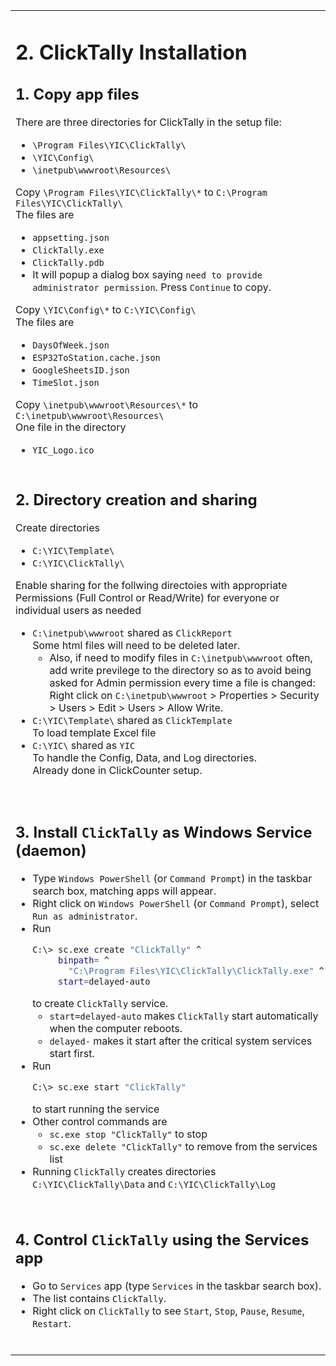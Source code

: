 <table style="border-style: none" >
<tr style="border-style: none">
<td valign="top" width="50%" style="border-style: none">

# 2. ClickTally Installation

## 1. Copy app files

There are three directories for ClickTally in the setup file:

- `\Program Files\YIC\ClickTally\`
- `\YIC\Config\`
- `\inetpub\wwwroot\Resources\`

Copy `\Program Files\YIC\ClickTally\*` to `C:\Program Files\YIC\ClickTally\`\
The files are

- `appsetting.json`
- `ClickTally.exe`
- `ClickTally.pdb`
- It will popup a dialog box saying `need to provide administrator permission`.  Press `Continue` to copy.

Copy `\YIC\Config\*` to `C:\YIC\Config\`\
The files are

- `DaysOfWeek.json`
- `ESP32ToStation.cache.json`
- `GoogleSheetsID.json`
- `TimeSlot.json`

Copy `\inetpub\wwwroot\Resources\*` to `C:\inetpub\wwwroot\Resources\`\
One file in the directory

- `YIC_Logo.ico`

</td>
<td valign="top" width="50%" style="border-style: none">

#2. Cài đặt ClickTally

## 1. Sao chép file ứng dụng

Có ba thư mục dành cho ClickTally trong tệp cài đặt:

- `\Program Files\YIC\ClickTally\`
- `\YIC\Config\`
- `\inetpub\wwwroot\Resources\`

Sao chép `\Program Files\YIC\ClickTally\*` sang `C:\Program Files\YIC\ClickTally\`\
Các tập tin là

- `appsetting.json`
- `ClickTally.exe`
- `ClickTally.pdb`
- Nó sẽ hiện lên một hộp thoại có nội dung `need to provide administrator permission`. Nhấp vào `Continue` để sao chép.

Sao chép `\YIC\Config\*` sang `C:\YIC\Config\`\
Các tập tin là

- `DaysOfWeek.json`
- `ESP32ToStation.cache.json`
- `GoogleSheetsID.json`
- `TimeSlot.json`

Sao chép `\inetpub\wwwroot\Resources\*` sang `C:\inetpub\wwwroot\Resources\`\
Một tập tin trong một thư mục

- `YIC_Logo.ico`

</td>
</tr>
<tr style="border-style: none">
<td valign="top" width="50%" style="border-style: none">

## 2. Directory creation and sharing

Create directories

- `C:\YIC\Template\`
- `C:\YIC\ClickTally\`

Enable sharing for the follwing directoies with appropriate Permissions (Full Control or Read/Write) for everyone or individual users as needed

- `C:\inetpub\wwwroot` shared as `ClickReport`\
  Some html files will need to be deleted later.
  - Also, if need to modify files in `C:\inetpub\wwwroot` often, add write previlege to the directory so as to avoid being asked for Admin permission every time a file is changed:\
  Right click on `C:\inetpub\wwwroot` > Properties > Security > Users > Edit > Users > Allow Write.
- `C:\YIC\Template\` shared as `ClickTemplate`\
  To load template Excel file
- `C:\YIC\` shared as `YIC`\
  To handle the Config, Data, and Log directories.\
  Already done in ClickCounter setup.

</td>
<td valign="top" width="50%" style="border-style: none">

## 2. Tạo và chia sẻ thư mục

Tạo thư mục

- `C:\YIC\Template\`
- `C:\YIC\ClickTally\`

Cho phép chia sẻ các thư mục khác với Permissions (Full Control hoặc Read/Write) thích hợp cho mọi người hoặc người dùng cá nhân nếu cần

- `C:\inetpub\wwwroot` được chia sẻ dưới dạng `ClickReport`\
  Một số tệp html sẽ cần được xóa sau này.
  - Ngoài ra, nếu bạn thường xuyên sửa đổi các tập tin trong `C:\inetpub\wwwroot`, hãy thêm đặc quyền write vào thư mục để tránh bị yêu cầu quyền Administrator mỗi khi bạn thay đổi tập tin:\
  Nhấp chuột phải vào `C:\inetpub\wwwroot` > Properties > Security > Users > Edit > Users > Write permission.
- `C:\YIC\Template\` được chia sẻ dưới dạng `ClickTemplate`\
  Để tải file Excel mẫu
- `C:\YIC\` được chia sẻ dưới dạng `YIC`\
  Để xử lý các thư mục Config, Data và Log.\
  Đã được thực hiện trong quá trình thiết lập ClickCounter.

</td>
</tr>
<tr style="border-style: none">
<td valign="top" width="50%" style="border-style: none">

## 3. Install `ClickTally` as Windows Service (daemon)

- Type `Windows PowerShell` (or `Command Prompt`) in the taskbar search box, matching apps will appear.
- Right click on `Windows PowerShell` (or `Command Prompt`), select `Run as administrator`.
- Run
  ```BASH
  C:\> sc.exe create "ClickTally" ^
       binpath= ^
         "C:\Program Files\YIC\ClickTally\ClickTally.exe" ^
       start=delayed-auto
  ```
  to create `ClickTally` service.
   - `start=delayed-auto` makes `ClickTally` start automatically when the computer reboots.
   - `delayed-` makes it start after the critical system services start first.
- Run
  ```BASH
  C:\> sc.exe start "ClickTally"
  ```
  to start running the service
- Other control commands are
  - `sc.exe stop "ClickTally"` to stop
  - `sc.exe delete "ClickTally"` to remove from the services list
- Running `ClickTally` creates directories `C:\YIC\ClickTally\Data` and `C:\YIC\ClickTally\Log`

</td>
<td valign="top" width="50%" style="border-style: none">

## 3. Cài đặt `ClickTally` làm Windows Service (daemon)

- Gõ `Windows PowerShell` (hoặc `Command Prompt`) vào hộp tìm kiếm trên thanh tác vụ, các ứng dụng phù hợp sẽ xuất hiện.
- Nhấp chuột phải vào `Windows PowerShell` (hoặc `Command Prompt`), chọn `Run as administrator`.
- Chạy
  ```BASH
  C:\> sc.exe create "ClickTally" ^
       binpath= ^
         "C:\Program Files\YIC\ClickTally\ClickTally.exe" ^
       start=delayed-auto
  ```
  để tạo dịch vụ `ClickTally`.
  - `start=delayed-auto` làm cho `ClickTally` tự động khởi động khi máy tính khởi động lại.
  - `delayed-` khiến nó khởi động sau khi các dịch vụ hệ thống quan trọng khởi động trước.
- Chạy
  ```BASH
  C:\> sc.exe start "ClickTally"
  ```
       để bắt đầu chạy dịch vụ
- Các lệnh điều khiển khác là
  - `sc.exe stop "ClickTally"` để dừng
  - `sc.exe delete "ClickTally"` để xóa khỏi danh sách dịch vụ
- Chạy `ClickTally` tạo thư mục `C:\YIC\ClickTally\Data` và `C:\YIC\ClickTally\Log`

</td>
</tr>
<tr style="border-style: none">
<td valign="top" width="50%" style="border-style: none">

## 4. Control `ClickTally` using the Services app

- Go to `Services` app (type `Services` in the taskbar search box).
- The list contains `ClickTally`.
- Right click on `ClickTally` to see `Start`, `Stop`, `Pause`, `Resume`, `Restart`.

</td>
<td valign="top" width="50%" style="border-style: none">

## 4. Điều khiển `ClickTally` bằng ứng dụng Services

- Vào ứng dụng `Services` (gõ `Services` vào ô tìm kiếm trên thanh taskbar).
- Danh sách chứa `ClickTally`.
- Nhấp chuột phải vào `ClickTally` để xem `Start`, `Stop`, `Pause`, `Resume`, `Restart`.

</td>
</tr>
</table>
